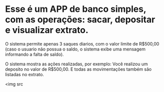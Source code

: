 #  Esse é um APP de banco simples, com as operações: sacar, depositar e visualizar extrato.

O sistema permite apenas 3 saques diarios, com o valor limite de R$500,00 (caso o usuario não possua o saldo, o sistema exibe uma mensagem informando a falta de saldo).

O sistema mostra as ações realizadas, por exemplo: Você realizou um deposito no valor de R$500,00.
E todas as movimentações também são listadas no extrato.

<img src
